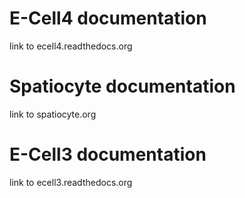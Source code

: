 # E-Cell4 documentation

link to ecell4.readthedocs.org

# Spatiocyte documentation

link to spatiocyte.org

# E-Cell3 documentation

link to ecell3.readthedocs.org
